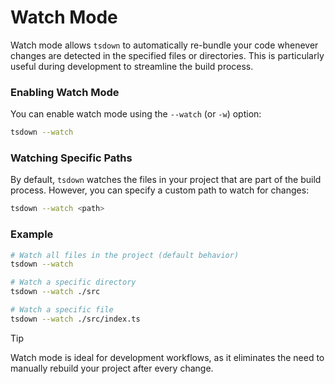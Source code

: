 # Watch Mode

Watch mode allows `tsdown` to automatically re-bundle your code whenever changes are detected in the specified files or directories. This is particularly useful during development to streamline the build process.

### Enabling Watch Mode

You can enable watch mode using the `--watch` (or `-w`) option:

```bash
tsdown --watch
```

### Watching Specific Paths

By default, `tsdown` watches the files in your project that are part of the build process. However, you can specify a custom path to watch for changes:

```bash
tsdown --watch <path>
```

### Example

```bash
# Watch all files in the project (default behavior)
tsdown --watch

# Watch a specific directory
tsdown --watch ./src

# Watch a specific file
tsdown --watch ./src/index.ts
```

> [!TIP]
> Watch mode is ideal for development workflows, as it eliminates the need to manually rebuild your project after every change.
